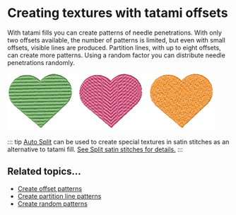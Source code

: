 # Creating textures with tatami offsets

With tatami fills you can create patterns of needle penetrations. With only two offsets available, the number of patterns is limited, but even with small offsets, visible lines are produced. Partition lines, with up to eight offsets, can create more patterns. Using a random factor you can distribute needle penetrations randomly.

![patterns00001.png](assets/patterns00001.png)

::: tip
[Auto Split](../../glossary/glossary) can be used to create special textures in satin stitches as an alternative to tatami fill. [See Split satin stitches for details.](../../Quality/quality/Split_satin_stitches)
:::

## Related topics...

- [Create offset patterns](Create_offset_patterns)
- [Create partition line patterns](Create_partition_line_patterns)
- [Create random patterns](Create_random_patterns)
